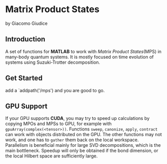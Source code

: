 # Matrix Product States 
by Giacomo Giudice

## Introduction
A set of functions for __MATLAB__ to work with _Matrix Product States_(MPS) in many-body quantum systems.
It is mostly focused on time evolution of systems using Suzuki-Trotter decomposition.

## Get Started
add a `addpath('<path>/mps') and you are good to go.

## GPU Support
If your GPU supports __CUDA__, you may try to speed up calculations by copying MPOs and MPSs to GPU, for example with `gpuArray(complex(<tensor>))`.
Functions `sweep`, `canonize`, `apply`, `contract` can work with objects distributed  on the GPU.
The other functions may not work, and one has to `gather` them back on the local workspace.  
Parallelism is beneficial mainly for large SVD decompositions, which is the main bottleneck.
Speedup will only be  obtained if the bond dimension, or the local Hilbert space are sufficiently large.  

